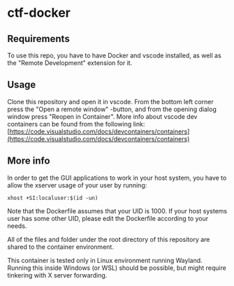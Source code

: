 # ctf-docker

## Requirements
To use this repo, you have to have Docker and vscode installed, as well as the "Remote Development" extension for it.

## Usage
Clone this repository and open it in vscode. From the bottom left corner press the "Open a remote window" -button, and from the opening dialog window press "Reopen in Container". More info about vscode dev containers can be found from the following link: [https://code.visualstudio.com/docs/devcontainers/containers](https://code.visualstudio.com/docs/devcontainers/containers)

## More info
In order to get the GUI applications to work in your host system, you have to allow the xserver usage of your user by running:
```
xhost +SI:localuser:$(id -un)
```
Note that the Dockerfile assumes that your UID is 1000. If your host systems user has some other UID, please edit the Dockerfile according to your needs.

All of the files and folder under the root directory of this repository are shared to the container environment.

This container is tested only in Linux environment running Wayland. Running this inside Windows (or WSL) should be possible, but might require tinkering with X server forwarding.
